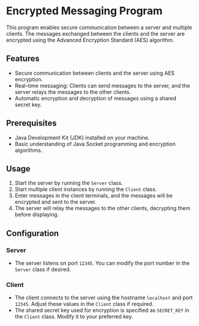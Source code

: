 # Encrypted Messaging Program

This program enables secure communication between a server and multiple clients. The messages exchanged between the clients and the server are encrypted using the Advanced Encryption Standard (AES) algorithm.

## Features

- Secure communication between clients and the server using AES encryption.
- Real-time messaging: Clients can send messages to the server, and the server relays the messages to the other clients.
- Automatic encryption and decryption of messages using a shared secret key.

## Prerequisites

- Java Development Kit (JDK) installed on your machine.
- Basic understanding of Java Socket programming and encryption algorithms.

## Usage

1. Start the server by running the `Server` class.
2. Start multiple client instances by running the `Client` class.
3. Enter messages in the client terminals, and the messages will be encrypted and sent to the server.
4. The server will relay the messages to the other clients, decrypting them before displaying.

## Configuration

### Server

- The server listens on port `12345`. You can modify the port number in the `Server` class if desired.

### Client

- The client connects to the server using the hostname `localhost` and port `12345`. Adjust these values in the `Client` class if required.
- The shared secret key used for encryption is specified as `SECRET_KEY` in the `Client` class. Modify it to your preferred key.
